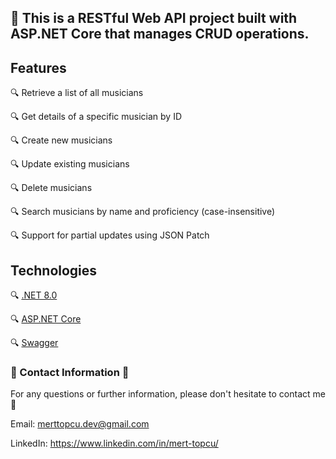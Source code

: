 ## :notebook: This is a RESTful Web API project built with ASP.NET Core that manages CRUD operations.

## Features
:mag: Retrieve a list of all musicians

:mag: Get details of a specific musician by ID

:mag: Create new musicians

:mag: Update existing musicians

:mag: Delete musicians

:mag: Search musicians by name and proficiency (case-insensitive)

:mag: Support for partial updates using JSON Patch

## Technologies

:mag: [.NET 8.0](https://dotnet.microsoft.com/download/dotnet/9.0)

:mag: [ASP.NET Core](https://docs.microsoft.com/en-us/aspnet/core/)

:mag: [Swagger](https://swagger.io/) 

### :incoming_envelope: Contact Information :incoming_envelope:

For any questions or further information, please don't hesitate to contact me :pray:

Email: merttopcu.dev@gmail.com

LinkedIn: https://www.linkedin.com/in/mert-topcu/
